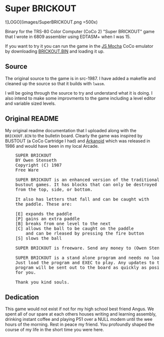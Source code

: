 # Super BRICKOUT

![LOGO](images/SuperBRICKOUT.png =500x)

Binary for the TRS-80 Color Computer (CoCo 2) "Super BRICKOUT" game that I wrote in 6809 assembler using EDTASM+ when I was 15. 

If you want to try it you can run the game in the [JS Mocha](https://www.haplessgenius.com/mocha/) CoCo emulator by downloading [BRICKOUT.BIN](BRICKOUT.BIN) and loading it up.

## Source

The original source to the game is in src-1987. I have added a makefile and cleaned up the source so that it builds with `lwasm`.

I will be going through the source to try and understand what it is doing. I also intend to make some improvments to the game including a level editor and variable sized levels.

## Original README

My original readme documentation that I uploaded along with the `BRICKOUT.BIN` to the bulletin board. Clearly the game was inspired by BUSTOUT (a CoCo Cartridge I had) and [Arkanoid](https://en.wikipedia.org/wiki/Arkanoid) which was released in 1986 and would have been in my local Arcade.

<pre>
    SUPER BRICKOUT 
    BY Owen Stenseth
    Copyright (C) 1987
    Free Ware 
    
    SUPER BRICKOUT is an enhanced version of the traditional 
    bustout games. It has blocks that can only be destroyed 
    from the top, side, or bottom. 
    
    It also has letters that fall and can be caught with 
    the paddle. These are:
    
    [E] expands the paddle
    [P] gains an extra paddle
    [B] breaks from one level to the next
    [C] allows the ball to be caught on the paddle 
        and can be rleased by pressing the fire button
    [S] slows the ball
    
    SUPER BRICKOUT is freeware. Send any money to (Owen Stenseth [REDACTED])
    
    SUPER BRICKOUT is a stand alone program and needs no loader. 
    Just load the program and EXEC to play. Any updates to this 
    program will be sent out to the board as quickly as posible 
    for you.
    
    Thank you kind souls.
</pre>

## Dedication

This game would not exist if not for my high school best friend Angus. We spent all of our spare at each others houses writing and learning assembly, drinking instant coffee and playing P51 over a NULL modem until the wee hours of the morning. Rest in peace my friend. You profoundly shaped the course of my life in the short time you were here.
